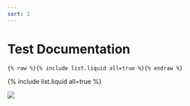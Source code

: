 ```yaml
---
sort: 1
---
```


# Test Documentation

```
{% raw %}{% include list.liquid all=true %}{% endraw %}
```

{% include list.liquid all=true %}


<img src="{{ site.baseurl }}/images/overview/scrna_pipeline_overview1.png">

